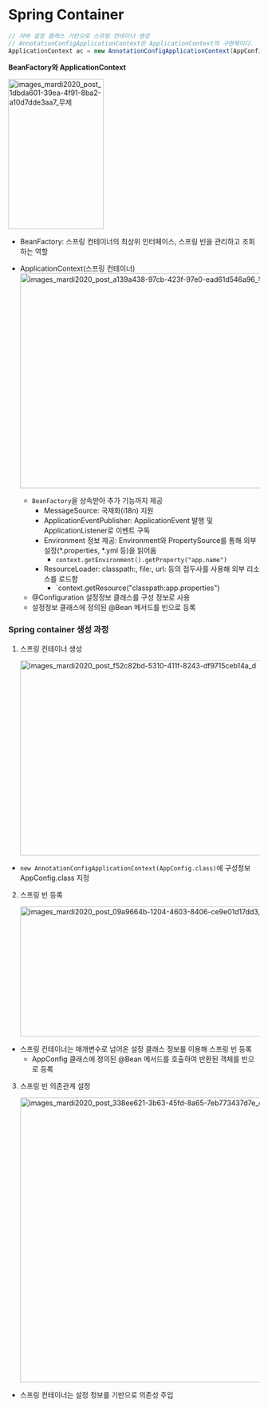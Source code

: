 # Spring Container
``` java
// 자바 설정 클래스 기반으로 스프링 컨테이너 생성
// AnnotationConfigApplicationContext은 ApplicationContext의 구현체이다.
ApplicationContext ac = new AnnotationConfigApplicationContext(AppConfig.class);
```
**BeanFactory와 ApplicationContext**

<img width="191" height="301" alt="images_mardi2020_post_1dbda601-39ea-4f91-8ba2-a10d7dde3aa7_무제" src="https://github.com/user-attachments/assets/fa8c94f3-0175-406f-b968-646e90b52573" />

- BeanFactory: 스프링 컨테이너의 최상위 인터페이스, 스프링 빈을 관리하고 조회하는 역할
- ApplicationContext(스프링 컨테이너)
  <img width="931" height="431" alt="images_mardi2020_post_a139a438-97cb-423f-97e0-ead61d546a96_무제" src="https://github.com/user-attachments/assets/26da5812-fe28-4de7-9f4f-ada8547ce9b4" />

  - `BeanFactory`을 상속받아 추가 기능까지 제공
    - MessageSource: 국제화(i18n) 지원
    - ApplicationEventPublisher: ApplicationEvent 발행 및 ApplicationListener로 이벤트 구독
    - Environment 정보 제공: Environment와 PropertySource를 통해 외부 설정(*.properties, *.yml 등)을 읽어옴
      - `context.getEnvironment().getProperty("app.name")`
    - ResourceLoader: classpath:, file:, url: 등의 접두사를 사용해 외부 리소스를 로드함
      - `context.getResource("classpath:app.properties")
  - @Configuration 설정정보 클래스를 구성 정보로 사용
  - 설정정보 클래스에 정의된 @Bean 메서드를 빈으로 등록

### Spring container 생성 과정

1. 스프링 컨테이너 생성

   <img width="682" height="391" alt="images_mardi2020_post_f52c82bd-5310-411f-8243-df9715ceb14a_d" src="https://github.com/user-attachments/assets/5ae71c10-dd43-4bc4-966c-a4de803c98c3" />

  - `new AnnotationConfigApplicationContext(AppConfig.class)`에 구성정보 AppConfig.class 지정

2. 스프링 빈 등록

   <img width="551" height="261" alt="images_mardi2020_post_09a9664b-1204-4603-8406-ce9e01d17dd3_d" src="https://github.com/user-attachments/assets/e27f8257-df49-4bcd-a5d8-fac0fde95a4d" />

  - 스프링 컨테이너는 매개변수로 넘어온 설정 클래스 정보를 이용해 스프링 빈 등록
    - AppConfig 클래스에 정의된 @Bean 메서드를 호출하여 반환된 객체를 빈으로 등록

3. 스프링 빈 의존관계 설정

   <img width="551" height="571" alt="images_mardi2020_post_338ee621-3b63-45fd-8a65-7eb773437d7e_d" src="https://github.com/user-attachments/assets/aefa8d7f-8479-4fef-841b-9fdc9cd94b92" />

  - 스프링 컨테이너는 설정 정보를 기반으로 의존성 주입
